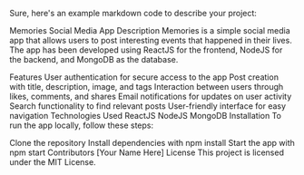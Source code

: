 Sure, here's an example markdown code to describe your project:

Memories Social Media App
Description
Memories is a simple social media app that allows users to post interesting events that happened in their lives. The app has been developed using ReactJS for the frontend, NodeJS for the backend, and MongoDB as the database.

Features
User authentication for secure access to the app
Post creation with title, description, image, and tags
Interaction between users through likes, comments, and shares
Email notifications for updates on user activity
Search functionality to find relevant posts
User-friendly interface for easy navigation
Technologies Used
ReactJS
NodeJS
MongoDB
Installation
To run the app locally, follow these steps:

Clone the repository
Install dependencies with npm install
Start the app with npm start
Contributors
[Your Name Here]
License
This project is licensed under the MIT License.

